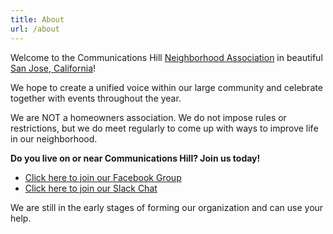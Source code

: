```yaml
---
title: About
url: /about
---
```


Welcome to the Communications Hill [Neighborhood Association](https://en.wikipedia.org/wiki/Neighborhood_association) in beautiful [San Jose, California](https://en.wikipedia.org/wiki/San_Jose,_California)!

We hope to create a unified voice within our large community and celebrate together with events throughout the year.

We are NOT a homeowners association. We do not impose rules or restrictions, but we do meet regularly to come up with ways to improve life in our neighborhood.

**Do you live on or near Communications Hill? Join us today!**

* [Click here to join our Facebook Group](https://www.facebook.com/groups/communicationshill)
* [Click here to join our Slack Chat](https://www.commhill.org/chat)

We are still in the early stages of forming our organization and can use your help.
